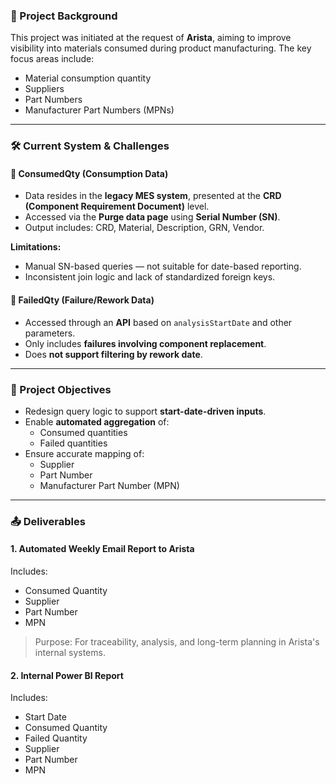 ### 📘 Project Background

This project was initiated at the request of **Arista**, aiming to improve visibility into materials consumed during product manufacturing. The key focus areas include:

- Material consumption quantity  
- Suppliers  
- Part Numbers  
- Manufacturer Part Numbers (MPNs)

---

### 🛠️ Current System & Challenges

#### 🔹 ConsumedQty (Consumption Data)

- Data resides in the **legacy MES system**, presented at the **CRD (Component Requirement Document)** level.
- Accessed via the **Purge data page** using **Serial Number (SN)**.
- Output includes: CRD, Material, Description, GRN, Vendor.

**Limitations:**

- Manual SN-based queries — not suitable for date-based reporting.
- Inconsistent join logic and lack of standardized foreign keys.

#### 🔹 FailedQty (Failure/Rework Data)

- Accessed through an **API** based on `analysisStartDate` and other parameters.
- Only includes **failures involving component replacement**.
- Does **not support filtering by rework date**.

---

### 🎯 Project Objectives

- Redesign query logic to support **start-date-driven inputs**.
- Enable **automated aggregation** of:
  - Consumed quantities  
  - Failed quantities  
- Ensure accurate mapping of:
  - Supplier  
  - Part Number  
  - Manufacturer Part Number (MPN)

---

### 📤 Deliverables

#### 1. Automated Weekly Email Report to Arista

Includes:
- Consumed Quantity  
- Supplier  
- Part Number  
- MPN  

> Purpose: For traceability, analysis, and long-term planning in Arista's internal systems.

#### 2. Internal Power BI Report

Includes:
- Start Date  
- Consumed Quantity  
- Failed Quantity  
- Supplier  
- Part Number  
- MPN
